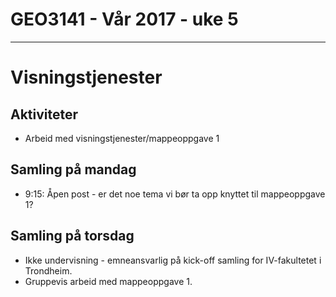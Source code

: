 # GEO3141 - Vår 2017 - uke 5
---
# Visningstjenester

## Aktiviteter

- Arbeid med visningstjenester/mappeoppgave 1

## Samling på mandag

- 9:15: Åpen post - er det noe tema vi bør ta opp knyttet til mappeoppgave 1?


## Samling på torsdag

- Ikke undervisning - emneansvarlig på kick-off samling for IV-fakultetet i Trondheim.
- Gruppevis arbeid med mappeoppgave 1.
